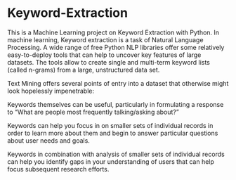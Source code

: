 # Keyword-Extraction
This is a Machine Learning project on Keyword Extraction with Python. In machine learning, Keyword extraction is a task of Natural Language Processing.
A wide range of free Python NLP libraries offer some relatively easy-to-deploy tools that can help to uncover key features of large datasets. The tools allow to create single and multi-term keyword lists (called n-grams) from a large, unstructured data set. 

Text Mining offers several points of entry into a dataset that otherwise might look hopelessly impenetrable:<br>

Keywords themselves can be useful, particularly in formulating a response to “What are people most frequently talking/asking about?”<br>

Keywords can help you focus in on smaller sets of individual records in order to learn more about them and begin to answer particular questions about user needs and goals.<br>

Keywords in combination with analysis of smaller sets of individual records can help you identify gaps in your understanding of users that can help focus subsequent research efforts.<br>

